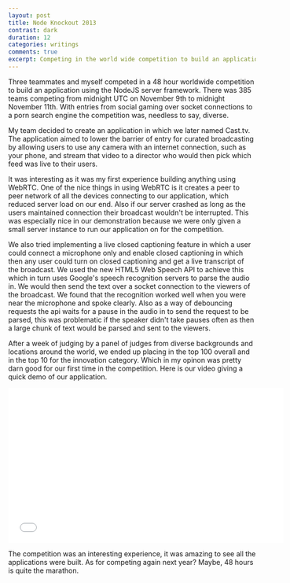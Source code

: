 ```yaml
---
layout: post
title: Node Knockout 2013
contrast: dark
duration: 12
categories: writings
comments: true
excerpt: Competing in the world wide competition to build an application with NodeJS.
---
```


Three teammates and myself competed in a 48 hour worldwide competition to build an application using the NodeJS server framework. There was 385 teams competing from midnight UTC on November 9th to midnight November 11th. With entries from social gaming over socket connections to a porn search engine the competition was, needless to say, diverse.

My team decided to create an application in which we later named Cast.tv. The application aimed to lower the barrier of entry for curated broadcasting by allowing users to use any camera with an internet connection, such as your phone, and stream that video to a director who would then pick which feed was live to their users.

It was interesting as it was my first experience building anything using WebRTC. One of the nice things in using WebRTC is it creates a peer to peer network of all the devices connecting to our application, which reduced server load on our end. Also if our server crashed as long as the users maintained connection their broadcast wouldn't be interrupted. This was especially nice in our demonstration because we were only given a small server instance to run our application on for the competition.

We also tried implementing a live closed captioning feature in which a user could connect a microphone only and enable closed captioning in which then any user could turn on closed captioning and get a live transcript of the broadcast. We used the new HTML5 Web Speech API to achieve this which in turn uses Google's speech recognition servers to parse the audio in. We would then send the text over a socket connection to the viewers of the broadcast. We found that the recognition worked well when you were near the microphone and spoke clearly. Also as a way of debouncing requests the api waits for a pause in the audio in to send the request to be parsed, this was problematic if the speaker didn't take pauses often as then a large chunk of text would be parsed and sent to the viewers.

After a week of judging by a panel of judges from diverse backgrounds and locations around the world, we ended up placing in the top 100 overall and in the top 10 for the innovation category. Which in my opinon was pretty darn good for our first time in the competition. Here is our video giving a quick demo of our application.

<iframe width="560" height="315" src="//www.youtube.com/embed/KHqrKUvSXDI" frameborder="0" allowfullscreen></iframe>


The competition was an interesting experience, it was amazing to see all the applications were built. As for competing again next year? Maybe, 48 hours is quite the marathon.
